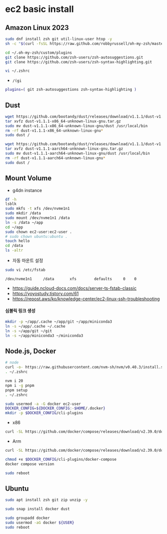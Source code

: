 # ec2 basic install

## Amazon Linux 2023
```sh
sudo dnf install zsh git util-linux-user htop -y
sh -c "$(curl -fsSL https://raw.github.com/robbyrussell/oh-my-zsh/master/tools/install.sh)"
```

```sh
cd ~/.oh-my-zsh/custom/plugins
git clone https://github.com/zsh-users/zsh-autosuggestions.git
git clone https://github.com/zsh-users/zsh-syntax-highlighting.git
```

```sh
vi ~/.zshrc
```
- `/(gi`

```sh
plugins=( git zsh-autosuggestions zsh-syntax-highlighting )
```

## Dust

```sh
wget https://github.com/bootandy/dust/releases/download/v1.1.1/dust-v1.1.1-x86_64-unknown-linux-gnu.tar.gz
tar xvfz dust-v1.1.1-x86_64-unknown-linux-gnu.tar.gz
sudo mv dust-v1.1.1-x86_64-unknown-linux-gnu/dust /usr/local/bin
rm -rf dust-v1.1.1-x86_64-unknown-linux-gnu*
sudo dust /
```

```sh
wget https://github.com/bootandy/dust/releases/download/v1.1.1/dust-v1.1.1-aarch64-unknown-linux-gnu.tar.gz
tar xvfz dust-v1.1.1-aarch64-unknown-linux-gnu.tar.gz
sudo mv dust-v1.1.1-aarch64-unknown-linux-gnu/dust /usr/local/bin
rm -rf dust-v1.1.1-aarch64-unknown-linux-gnu*
sudo dust /
```


## Mount Volume
- g4dn instance

```sh
df -h
lsblk
sudo mkfs -t xfs /dev/nvme1n1
sudo mkdir /data
sudo mount /dev/nvme1n1 /data
ln -s /data ~/app
cd ~/app
sudo chown ec2-user:ec2-user .
# sudo chown ubuntu:ubuntu .
touch hello
cd /data
ls -altr
```

- 자동 마운트 설정
```sh
sudo vi /etc/fstab
```

```
/dev/nvme1n1     /data       xfs        defaults     0    0
```

- https://guide.ncloud-docs.com/docs/server-ts-fstab-classic
- https://yoyostudy.tistory.com/61
- https://repost.aws/ko/knowledge-center/ec2-linux-ssh-troubleshooting

#### 심볼릭 링크 생성

```sh
mkdir -p ~/app/.cache ~/app/git ~/app/miniconda3
ln -s ~/app/.cache ~/.cache
ln -s ~/app/git ~/git
ln -s ~/app/miniconda3 ~/miniconda3
```

## Node.js, Docker

```sh
# node
curl -o- https://raw.githubusercontent.com/nvm-sh/nvm/v0.40.3/install.sh | bash
. ~/.zshrc
```

```sh
nvm i 20
npm i -g pnpm
pnpm setup
. ~/.zshrc
```

```sh
sudo usermod -a -G docker ec2-user
DOCKER_CONFIG=${DOCKER_CONFIG:-$HOME/.docker}
mkdir -p $DOCKER_CONFIG/cli-plugins
```

- x86
```sh
curl -SL https://github.com/docker/compose/releases/download/v2.39.0/docker-compose-linux-x86_64 -o $DOCKER_CONFIG/cli-plugins/docker-compose
```
- Arm
```sh
curl -SL https://github.com/docker/compose/releases/download/v2.39.0/docker-compose-linux-armv7 -o $DOCKER_CONFIG/cli-plugins/docker-compose
```

```sh
chmod +x $DOCKER_CONFIG/cli-plugins/docker-compose
docker compose version
```

```sh
sudo reboot
```


## Ubuntu

```sh
sudo apt install zsh git zip unzip -y
```

```sh
sudo snap install docker dust
```

```sh
sudo groupadd docker
sudo usermod -aG docker ${USER}
sudo reboot
```

